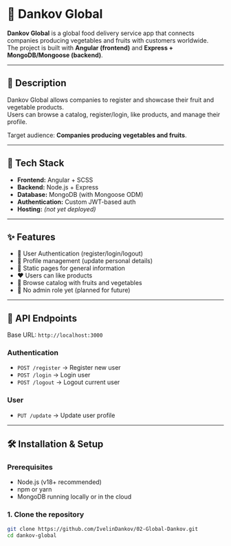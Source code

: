 # 🍎 Dankov Global

**Dankov Global** is a global food delivery service app that connects companies producing vegetables and fruits with customers worldwide.  
The project is built with **Angular (frontend)** and **Express + MongoDB/Mongoose (backend)**.

---

## 📌 Description

Dankov Global allows companies to register and showcase their fruit and vegetable products.  
Users can browse a catalog, register/login, like products, and manage their profile.

Target audience: **Companies producing vegetables and fruits**.

---

## 🚀 Tech Stack

- **Frontend:** Angular + SCSS
- **Backend:** Node.js + Express
- **Database:** MongoDB (with Mongoose ODM)
- **Authentication:** Custom JWT-based auth
- **Hosting:** _(not yet deployed)_

---

## ✨ Features

- 🔑 User Authentication (register/login/logout)
- 👤 Profile management (update personal details)
- 📖 Static pages for general information
- ❤️ Users can like products
- 🥦 Browse catalog with fruits and vegetables
- 🚫 No admin role yet (planned for future)

---

## 📡 API Endpoints

Base URL: `http://localhost:3000`

### Authentication

- `POST /register` → Register new user
- `POST /login` → Login user
- `POST /logout` → Logout current user

### User

- `PUT /update` → Update user profile

---

## 🛠️ Installation & Setup

### Prerequisites

- Node.js (v18+ recommended)
- npm or yarn
- MongoDB running locally or in the cloud

### 1. Clone the repository

```bash
git clone https://github.com/IvelinDankov/02-Global-Dankov.git
cd dankov-global
```
